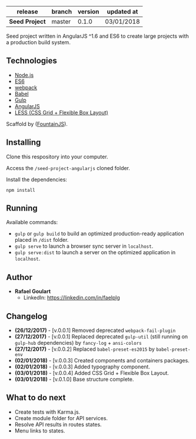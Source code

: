 release                      | branch                  | version | updated at
-----------------------------|-------------------------|---------|-------------
**Seed Project**             | master                  | 0.1.0   | 03/01/2018

Seed project written in AngularJS ^1.6 and ES6 to create large projects with a production build system.

## Technologies

* [Node.js](https://nodejs.org/)
* [ES6]()
* [webpack](https://webpack.js.org/)
* [Babel](https://babeljs.io/)
* [Gulp](https://gulpjs.com/)
* [AngularJS](https://angularjs.org/)
* [LESS (CSS Grid + Flexible Box Layout)](lesscss.org/)

Scaffold by ([FountainJS](http://fountainjs.io)).

## Installing

Clone this respository into your computer.

Access the ``/seed-project-angularjs`` cloned folder.

Install the dependencies:
```
npm install
```

## Running

Available commands:

* ``gulp`` or ``gulp build`` to build an optimized production-ready application placed in ``/dist`` folder.
* ``gulp serve`` to launch a browser sync server in ``localhost``.
* ``gulp serve:dist`` to launch a server on the optimized application in ``localhost``.

## Author

* **Rafael Goulart**
	* LinkedIn: https://linkedin.com/in/faelplg

## Changelog

* **(26/12/2017)** - [v.0.0.1] Removed deprecated ``webpack-fail-plugin``
* **(27/12/2017)** - [v.0.0.1] Replaced deprecated ``gulp-util`` (still running on ``gulp-hub`` dependencies) by ``fancy-log`` + ``ansi-colors``
* **(27/12/2017)** - [v.0.0.2] Replaced ``babel-preset-es2015`` by ``babel-preset-env``
* **(02/01/2018)** - [v.0.0.3] Created components and containers packages.
* **(02/01/2018)** - [v.0.0.3] Added typography component.
* **(03/01/2018)** - [v.0.0.4] Added CSS Grid + Flexible Box Layout.
* **(03/01/2018)** - [v.0.1.0] Base structure complete.

## What to do next
* Create tests with Karma.js.
* Create module folder for API services.
* Resolve API results in routes states.
* Menu links to states.
